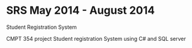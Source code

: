 # SRS May 2014 - August 2014
Student Registration System

CMPT 354 project
Student registration System using C# and SQL server




